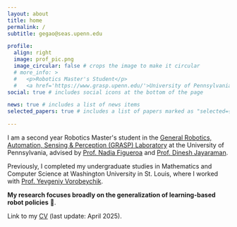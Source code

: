 ```yaml
---
layout: about
title: home
permalink: /
subtitle: gegao@seas.upenn.edu

profile:
  align: right
  image: prof_pic.png
  image_circular: false # crops the image to make it circular
  # more_info: >
  #   <p>Robotics Master's Student</p>
  #   <a href='https://www.grasp.upenn.edu/'>University of Pennsylvania</a>
social: true # includes social icons at the bottom of the page

news: true # includes a list of news items
selected_papers: true # includes a list of papers marked as "selected={true}"

---
```


I am a second year Robotics Master's student in the [General Robotics, Automation, Sensing & Perception (GRASP) Laboratory](https://www.grasp.upenn.edu/) at the University of Pennsylvania, advised by [Prof. Nadia Figueroa](https://nbfigueroa.github.io/) and [Prof. Dinesh Jayaraman](https://www.seas.upenn.edu/~dineshj/). 

Previously, I completed my undergraduate studies in Mathematics and Computer Science at Washington University in St. Louis, where I worked with [Prof. Yevgeniy Vorobeychik](https://vorobeychik.com/).

<b>My research focuses broadly on the <b>generalization of learning-based robot policies</b></b> 🦾.

Link to my [CV](/assets/pdf/CV_Apr2025.pdf) (last update: April 2025).
